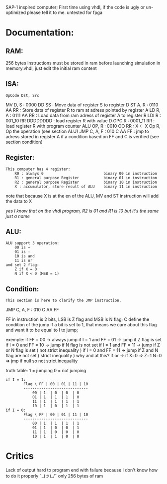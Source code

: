 SAP-1 inspired computer;
First time using vhdl, if the code is ugly or un-optimized please tell it to me.
untested for fpga

# Documentation:

## RAM:
256 bytes
Instructions must be stored in ram before launching simulation
in memory.vhdl, just edit the initial ram content

## ISA:
    OpCode Dst, Src
MV D, S : 0000 DD SS : Move data of register S to register D
ST A, R : 0110 AA RR : Store data of register R to ram at adress pointed by register A
LD R, A : 0111 AA RR : Load data from ram adress of register A to register R
LDI R : 001_10 RR DDDDDDDD : load register R with value D
GPC R : 0001_11 RR : load register R with program counter
ALU OP, R : 0010 OO RR : X <- X Op R, Op the operation (see section ALU)
JMP C, A, F : 010 C AA FF : jmp to adress stored in register A if a condition based on FF and C is verified (see section condition)

## Register:
    This computer has 4 register:
        R0 : always 0                           binary 00 in instruction
        R1 : general purpose Register           binary 01 in instruction
        R2 : general purpose Register           binary 10 in instruction
        X : accumulator, store result of ALU    binary 11 in instruction

note that because X is at the en of the ALU, MV and ST instruction will add the data to X

*yes I know that on the vhdl program, R2 is 01 and R1 is 10 but it's the same just a name*

## ALU:
    ALU support 3 operation:
        00 is +
        01 is -
        10 is and
        11 is or
    and set 2 flag: 
        Z if X = 0
        N if X < 0 (MSB = 1)

## Condition:
    This section is here to clarify the JMP instruction.

JMP C, A, F : 010 C AA FF

FF in instruction is 2 bits, LSB is Z flag and MSB is N flag;
C define the condition of the jump
if a bit is set to 1, that means we care about this flag and want it to be equal to I to jump;

exemple:
    if FF = 00 -> always jump
    if I = 1 and FF = 01 -> jump if Z flag is set
    if I = 0 and FF = 10 -> jump if N flag is not set
    if I = 1 and FF = 11 -> jump if Z or N flag is set       ( not strict inequality )
    if I = 0 and FF = 11 -> jump if Z and N flag are not set ( strict inequality )
            why and at this? if or -> if X=0 => Z=1 N=0 => jmp if null so not strict inequality

truth table:
    1 = jumping
    0 = not jumping

    if I = 1:
            Flag \ FF | 00 | 01 | 11 | 10
            -----------------------------
                00 | 1  | 0  | 0  | 0
                01 | 1  | 1  | 1  | 0
                11 | 1  | 1  | 1  | 1
                10 | 1  | 0  | 1  | 1
    if I = 0:
            Flag \ FF | 00 | 01 | 11 | 10
            -----------------------------
                00 | 1  | 1  | 1  | 1
                01 | 1  | 0  | 0  | 1
                11 | 1  | 0  | 0  | 0
                10 | 1  | 1  | 0  | 0

# Critics

Lack of output
hard to program
end with failure because I don't know how to do it properly ¯\_(ツ)_/¯
only 256 bytes of ram
